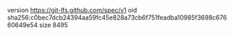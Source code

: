 version https://git-lfs.github.com/spec/v1
oid sha256:c0bec7dcb24394aa59fc45e828a73cb6f751feadba10985f3698c67660649e54
size 8495
